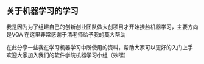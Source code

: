 ## 关于机器学习的学习
我是因为为了组建自己的创新创业团队做大创项目才开始接触机器学习，主要方向是VQA
在这里非常感谢于清老师给予我的莫大帮助

在此分享一些我在学习机器学习中所使用的资料，帮助大家可以更好的入门上手
欢迎大家加入我们的软件学院机器学习小组（欸嘿）